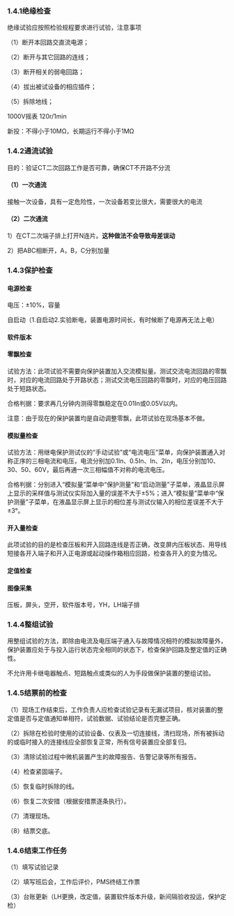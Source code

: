 ### **1.4.1绝缘检查**

绝缘试验应按照检验规程要求进行试验，注意事项

（1）断开本回路交直流电源；

（2）断开与其它回路的连线；

（3）断开相关的弱电回路；

（4）拔出被试设备的相应插件；

（5）拆除地线；

1000V摇表  120r/1min

新投：不得小于10MΩ，长期运行不得小于1MΩ

### **1.4.2通流试验**

目的：验证CT二次回路工作是否可靠，确保CT不开路不分流

#### （1）一次通流

接触一次设备，具有一定危险性，一次设备若变比很大，需要很大的电流

#### （2）二次通流

1）在CT二次端子排上打开N连片。**这种做法不会导致母差误动**

2）把ABC相断开，A，B，C分别加量

### **1.4.3保护检查**

#### 电源检查

电压：±10%，容量

自启动（1.自启动2.实验断电，装置电源时间长，有时候断了电源再无法上电）

#### 软件版本

#### 零飘检查

试验方法：此项试验不需要向保护装置加入交流模拟量。测试交流电流回路的零飘时，对应的电流回路处于开路状态；测试交流电压回路的零飘时，对应的电压回路处于短路状态。

合格判据：要求再几分钟内测得零飘稳定在0.01In或0.05V以内。

注意：由于现在的保护装置均是自动调整零飘，此项试验在现场基本不做。

#### 模拟量检查

试验方法：用继电保护测试仪的“手动试验”或“电流电压”菜单，向保护装置通入对称正序的三相电流和电压，电流分别加0.1In、0.5In、In、2In，电压分别加10、30、50、60V，最后再通一次三相幅值不对称的电流电压。

合格判据：分别进入“模拟量”菜单中“保护测量”和“启动测量”子菜单，液晶显示屏上显示的采样值与测试仪实际加入量的误差不大于±5%；进入“模拟量”菜单中“保护测量”子菜单，在液晶显示屏上显示的相位差与测试仪输入的相位差误差不大于±3°。

#### 开入量检查

此项试验的目的是检查压板和开入回路连线是否正确，改变屏内压板状态、用导线短接各开入端子和开入正电源或起动操作箱相应回路，检查各开入的变为情况。

#### 定值检查

#### 图像采集

压板，屏头，空开，软件版本号，YH，LH端子排

### **1.4.4整组试验**

用整组试验的方法，即除由电流及电压端子通入与故障情况相符的模拟故障量外，保护装置应处于与投入运行状态完全相同的状态下，检查保护回路及整定值的正确性。

不允许用卡继电器触点、短路触点或类似的人为手段做保护装置的整组试验。

### **1.4.5结票前的检查**

（1）现场工作结束后，工作负责人应检查试验记录有无漏试项目，核对装置的整定值是否与定值通知单相符，试验数据、试验结论是否完整正确。

（2）拆除在检验时使用的试验设备、仪表及一切连接线，清扫现场，所有被拆动的或临时接入的连接线应全部恢复正常，所有信号装置应全部复归。

（3）清除试验过程中微机装置产生的故障报告、告警记录等所有报告。

（4）检查紧固端子。

（5）恢复临时拆除的线。

（6）恢复二次安措（根据安措票逐条执行）。

（7）清理现场。

（8）结票交底。

### **1.4.6结束工作任务**

（1）填写试验记录

（2）填写班后会，工作后评价，PMS终结工作票

（3）台账更新（LH更换，改定值，装置软件版本升级，新间隔验收投运，保护定检）
